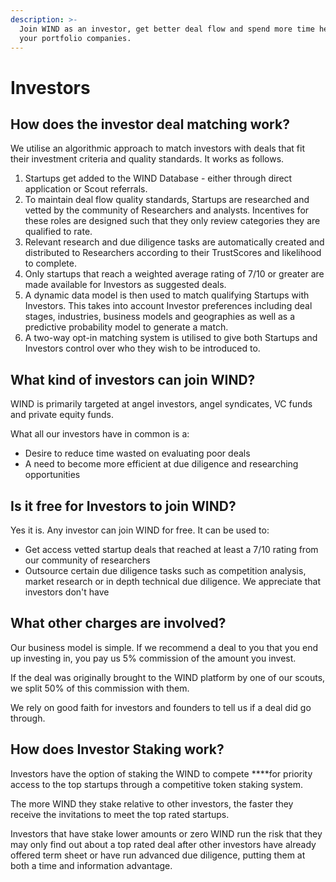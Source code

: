 ```yaml
---
description: >-
  Join WIND as an investor, get better deal flow and spend more time helping
  your portfolio companies.
---
```


# Investors

## How does the investor deal matching work? 

We utilise an algorithmic approach to match investors with deals that fit their investment criteria and quality standards. It works as follows. 

1. Startups get added to the WIND Database - either through direct application or Scout referrals. 
2. To maintain deal flow quality standards, Startups are researched and vetted by the community of Researchers and analysts. Incentives for these roles are designed such that they only review categories they are qualified to rate.
3. Relevant research and due diligence tasks are automatically created and distributed to Researchers according to their TrustScores and likelihood to complete.  
4. Only startups that reach a weighted average rating of 7/10 or greater are made available for Investors as suggested deals.
5. A dynamic data model is then used to match qualifying Startups with Investors. This takes into account Investor preferences including deal stages, industries, business models and geographies as well as a predictive probability model to generate a match.
6. A two-way opt-in matching system is utilised to give both Startups and Investors control over who they wish to be introduced to.

## What kind of investors can join WIND?

WIND is primarily targeted at angel investors, angel syndicates, VC funds and private equity funds.   
  
What all our investors have in common is a: 

* Desire to reduce time wasted on evaluating poor deals
* A need to become more efficient at due diligence and researching opportunities  

## Is it free for Investors to join WIND? 

Yes it is. Any investor can join WIND for free. It can be used to:

* Get access vetted startup deals that reached at least a 7/10 rating from our community of researchers
* Outsource certain due diligence tasks such as competition analysis, market research or in depth technical due diligence. We appreciate that investors don't have 

## What other charges are involved?  

Our business model is simple. If we recommend a deal to you that you end up investing in, you pay us 5% commission of the amount you invest.   
  
If the deal was originally brought to the WIND platform by one of our scouts, we split 50% of this commission with them.   
  
We rely on good faith for investors and founders to tell us if a deal did go through. 

## How does Investor Staking work?

Investors have the option of staking the WIND to compete ****for priority access to the top startups through a competitive token staking system. 

The more WIND they stake relative to other investors, the faster they receive the invitations to meet the top rated startups.   
  
Investors that have stake lower amounts or zero WIND run the risk that they may only find out about a top rated deal after other investors have already offered term sheet or have run advanced due diligence, putting them at both a time and information advantage.

